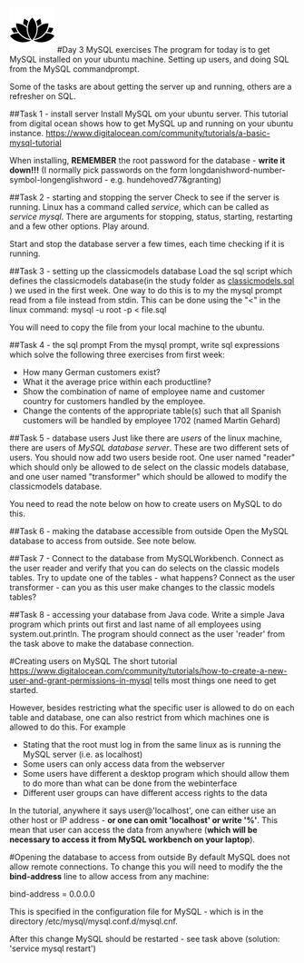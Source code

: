 ![Alt text](../img/lotussm.png)
#Day 3 MySQL exercises
The program for today is to get MySQL installed on your ubuntu machine. Setting up users, and doing SQL from the MySQL commandprompt.

Some of the tasks are about getting the server up and running, others are a refresher on SQL.

##Task 1 - install server
Install MySQL om your ubuntu server.
This tutorial from digital ocean shows how to get MySQL up and running on your ubuntu instance.
<https://www.digitalocean.com/community/tutorials/a-basic-mysql-tutorial>

When installing, **REMEMBER** the root password for the database - **write it down!!!**
(I normally pick passwords on the form longdanishword-number-symbol-longenglishword - e.g. hundehoved77&granting)

##Task 2 - starting and stopping the server
Check to see if the server is running. Linux has a command called _service_, which can be called as _service mysql_. There are arguments for stopping, status, starting, restarting and a few other options. Play around.

Start and stop the database server a few times, each time checking if it is running.

##Task 3 - setting up the classicmodels database
Load the sql script which defines the classicmodels database(in the study folder as [classicmodels.sql](classicmodels.sql) ) we used in the first week. 
One way to do this is to my the mysql prompt read from a file instead from stdin. This can be done using the "<" in the linux command:
mysql -u root -p < file.sql

You will need to copy the file from your local machine to the ubuntu.

##Task 4 - the sql prompt
From the mysql prompt, write sql expressions which solve the following three exercises from first week:

* How many German customers exist?
* What it the average price within each productline?
* Show the combination of name of employee name and customer country for customers handled by the employee.
* Change the contents of the appropriate table(s) such that all Spanish customers will be handled by employee 1702 (named Martin Gehard)

##Task 5 - database users
Just like there are _users_ of the linux machine, there are users of _MySQL database server_. These are two different sets of users.
You should now add two users beside root. One user named "reader" which should only be allowed to de select on the classic models database, and one user named "transformer" which should be allowed to modify the classicmodels database.

You need to read the note below on how to create users on MySQL to do this.

##Task 6 - making the database accessible from outside
Open the MySQL database to access from outside. See note below.

##Task 7 - Connect to the database from MySQLWorkbench. 
Connect as the user reader and verify that you can do selects on the classic models tables.
Try to update one of the tables - what happens?
Connect as the user transformer - can you as this user make changes to the classic models tables?

##Task 8 - accessing your database from Java code.
Write a simple Java program which prints out first and last name of all employees using system.out.println. The program should connect as the user 'reader' from the task above to make the database connection.


#Creating users on MySQL
The short tutorial <https://www.digitalocean.com/community/tutorials/how-to-create-a-new-user-and-grant-permissions-in-mysql> tells most things one need to get started.

However, besides restricting what the specific user is allowed to do on each table and database, one can also restrict from which machines one is allowed to do this. For example

* Stating that the root must log in from the same linux as is running the MySQL server (i.e. as localhost)
* Some users can only access data from the webserver
* Some users have different a desktop program which should allow them to do more than what can be done from the webinterface
* Different user groups can have different access rights to the data

In the tutorial, anywhere it says user@'localhost', one can either use an other host or IP address - **or one can omit 'localhost' or write '%'**. This mean that user can access the data from anywhere (**which will be necessary to access it from MySQL workbench on your laptop**).

#Opening the database to access from outside 
By default MySQL does not allow remote connections. To change this you will need to modify the  the **bind-address** line to allow access from any machine:

bind-address = 0.0.0.0

This is specified in the configuration file for MySQL - which is in the directory /etc/mysql/mysql.conf.d/mysql.cnf.

After this change MySQL should be restarted - see task above (solution: 'service mysql restart')
